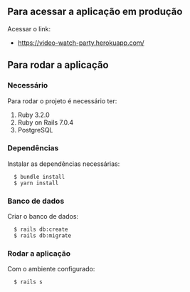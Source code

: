 ## Para acessar a aplicação em produção

Acessar o link:
- https://video-watch-party.herokuapp.com/

## Para rodar a aplicação

### Necessário 

Para rodar o projeto é necessário ter:

  1. Ruby 3.2.0
  2. Ruby on Rails 7.0.4
  3. PostgreSQL

### Dependências

Instalar as dependências necessárias:

```
  $ bundle install
  $ yarn install
```

### Banco de dados

Criar o banco de dados:

```
  $ rails db:create
  $ rails db:migrate
```

### Rodar a aplicação

Com o ambiente configurado:

```
  $ rails s
```